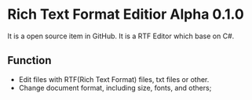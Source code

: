 # Rich Text Format Editior Alpha 0.1.0
It is a open source item in GitHub. It is a RTF Editor which base on C#.
## Function
* Edit files with RTF(Rich Text Format) files, txt files or other.
* Change document format, including size, fonts, and others;
